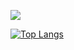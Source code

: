 
![](https://media.giphy.com/media/xTiIzJSKB4l7xTouE8/giphy.gif)



[![Top Langs](https://github-readme-stats.vercel.app/api/top-langs/?username=Shaughny&hide=css,html&exclude_repo=FeedmeLife&langs_count=8&layout=compact&theme=dark)](https://github.com/anuraghazra/github-readme-stats)


  

